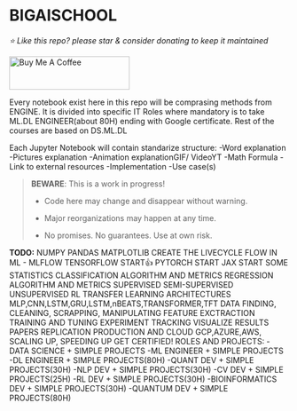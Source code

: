 # BIGAISCHOOL

*⭐️ Like this repo? please star & consider donating to keep it maintained*

<a href="https://www.buymeacoffee.com/aleksanderu" target="_blank"><img src="https://cdn.buymeacoffee.com/buttons/v2/default-yellow.png" alt="Buy Me A Coffee" style="height: 60px !important;width: 217px !important;" ></a>

Every notebook exist here in this repo will be comprasing methods from ENGINE.
It is divided into specific IT Roles where mandatory is to take ML.DL ENGINEER(about 80H) ending with Google certificate.
Rest of the courses are based on DS.ML.DL

Each Jupyter Notebook will contain standarize structure:
-Word explanation
-Pictures explanation
-Animation explanationGIF/ VideoYT
-Math Formula
-Link to external resources
-Implementation
-Use case(s)


> **BEWARE**: This is a work in progress!
>
> * Code here may change and disappear without warning.
>
> * Major reorganizations may happen at any time.
>
> * No promises. No guarantees. Use at own risk.

**TODO:**
NUMPY
PANDAS
MATPLOTLIB
CREATE THE LIVECYCLE FLOW IN ML - MLFLOW
TENSORFLOW START👍
PYTORCH START
JAX START
SOME STATISTICS
CLASSIFICATION ALGORITHM AND METRICS
REGRESSION ALGORITHM AND METRICS
SUPERVISED
SEMI-SUPERVISED
UNSUPERVISED
RL
TRANSFER LEARNING
ARCHITECTURES MLP,CNN,LSTM,GRU,LSTM,nBEATS,TRANSFORMER,TFT
DATA FINDING, CLEANING, SCRAPPING, MANIPULATING
FEATURE EXCTRACTION
TRAINING AND TUNING
EXPERIMENT TRACKING
VISUALIZE RESULTS
PAPERS REPLICATION
PRODUCTION AND CLOUD GCP,AZURE,AWS, SCALING UP, SPEEDING UP
GET CERTIFIED!
ROLES AND PROJECTS:
-DATA SCIENCE + SIMPLE PROJECTS
-ML ENGINEER + SIMPLE PROJECTS
-DL ENGINEER + SIMPLE PROJECTS(80H)
-QUANT DEV + SIMPLE PROJECTS(30H)
-NLP DEV + SIMPLE PROJECTS(30H)
-CV DEV + SIMPLE PROJECTS(25H)
-RL DEV + SIMPLE PROJECTS(30H)
-BIOINFORMATICS DEV + SIMPLE PROJECTS(30H)
-QUANTUM DEV + SIMPLE PROJECTS(80H)



